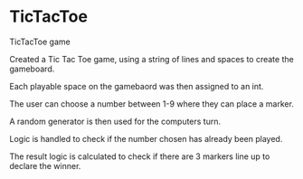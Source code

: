 # TicTacToe
TicTacToe game

Created a Tic Tac Toe game, using a string of lines and spaces to create the gameboard. 

Each playable space on the gamebaord was then assigned to an int.

The user can choose a number between 1-9 where they can place a marker.

A random generator is then used for the computers turn.

Logic is handled to check if the number chosen has already been played.

The result logic is calculated to check if there are 3 markers line up to declare the winner.

